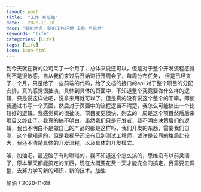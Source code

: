 ```yaml
---
layout: post
title:  "工作 月总结"
date:   2020-11-28
desc: "新的地点，新的工作环境 工作 月总结"
keywords: "life"
categories: [Life]
tags: [Life]
icon: icon-html
---
```


到今天就在新的公司呆了一个月了，总体来说还可以，但是对于整个开发流程感觉到不是很敏感。自从我们来过后开始进行开周会了，每周分布任务，
但是已经来了一个月，只是给了一些前端的代码，给了文档的接口的api,对于整个项目的分配安排，真的感觉很扯淡，具体到具体的页面中，不知道整个究竟要做什么样的逻辑，只是说这样做吧，说拿来用就可以了，但是真的没有说这个整个的干嘛，即使我通过书写一个页面，然后对于页面中的流程逻辑不清楚，我怎么可能搞出一个比较好的逻辑。我感觉真的很扯淡，项目变更很快，刚去的一周是这个项目然后后来项目又终止了。我真的搞不明白，虽然我们只是开发者，我不明白决策层们的逻辑，我也不明白不是做自己的产品的都是这样吗，我们开发的东西，需要我们自测，这个是知道的，但是我视乎还没有见到测试工程师，或许是公司的格局比较大，我还不清楚具体的开发流程，以及具体的开发模式。

唉，加油吧，最近脑子有时嗡嗡的，我不知道这个怎么搞的，思维没有以前灵活了，原本半天都能搞定的东西，现在大概要花费一天才能完全的搞定，我需要去调整，去努力学习新的知识，新的技术。加油


加油！2020-11-28
